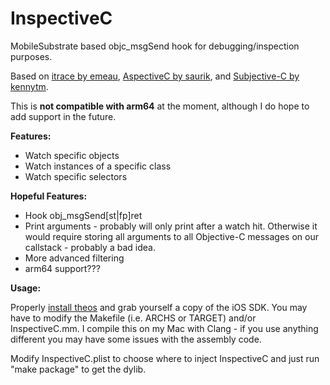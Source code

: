 InspectiveC
======

MobileSubstrate based objc_msgSend hook for debugging/inspection purposes.

Based on [itrace by emeau](https://github.com/emeau/itrace), [AspectiveC by saurik](http://svn.saurik.com/repos/menes/trunk/aspectivec/AspectiveC.mm), and [Subjective-C by kennytm](http://networkpx.blogspot.com/2009/09/introducing-subjective-c.html).

This is **not compatible with arm64** at the moment, although I do hope to add support in the future.

**Features:**
* Watch specific objects
* Watch instances of a specific class
* Watch specific selectors

**Hopeful Features:**
* Hook obj_msgSend[st|fp]ret
* Print arguments - probably will only print after a watch hit. Otherwise it would require storing
all arguments to all Objective-C messages on our callstack - probably a bad idea.
* More advanced filtering
* arm64 support???

**Usage:**

Properly [install theos](http://iphonedevwiki.net/index.php/Theos/Setup) and grab yourself a copy
of the iOS SDK. You may have to modify the Makefile (i.e. ARCHS or TARGET) and/or InspectiveC.mm. I
compile this on my Mac with Clang - if you use anything different you may have some issues with the
assembly code.

Modify InspectiveC.plist to choose where to inject InspectiveC and just run "make package" to get
the dylib.

